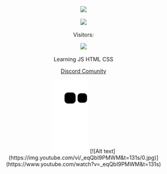 <p align="center">

  
  <img src="https://discord.c99.nl/widget/theme-4/681564463002157081.png"/>
</p>
<p align="center">  
<img src="https://cdn.discordapp.com/attachments/842750459378008065/930202620444946482/eevee-cute.gif">
</p>
<p align="center">
    Visitors:
<p align="center">  
<img src="https://profile-counter.glitch.me/Sm1leJS/count.svg">
</p>
<p align="center">
Learning JS HTML CSS 
<p align="center">
    <a href="https://discord.gg/dbzsnhpxFB">Discord Comunity</a>
    

  <p align="center">
<a href="https://github.com/0draxx" target="_blank"><img src="https://github.com/rafaballerini/rafaballerini/blob/output/github-contribution-grid-snake.svg" alt="sneke"></a>
    [![Alt text](https://img.youtube.com/vi/_eqQbI9PMWM&t=131s/0.jpg)](https://www.youtube.com/watch?v=_eqQbI9PMWM&t=131s)
